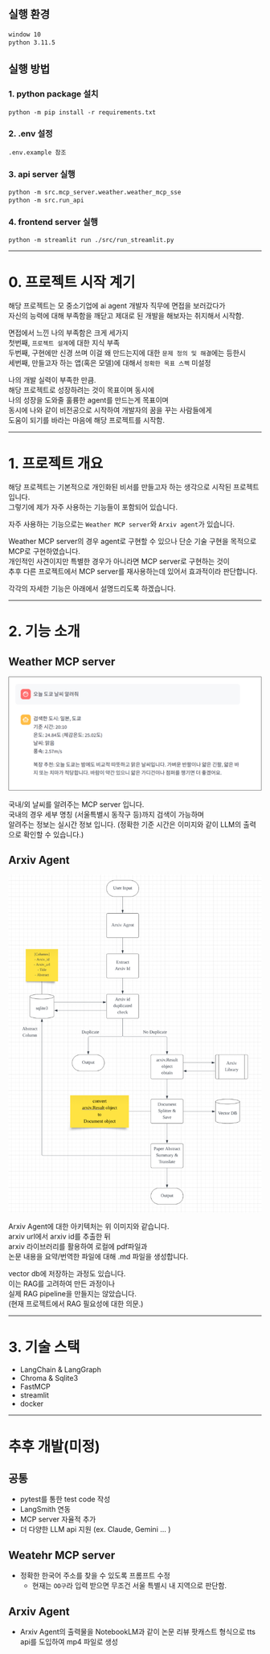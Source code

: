 ## 실행 환경
```
window 10
python 3.11.5
```

## 실행 방법

### 1. python package 설치
```
python -m pip install -r requirements.txt
```

### 2. .env 설정
```
.env.example 참조
```

### 3. api server 실행
```
python -m src.mcp_server.weather.weather_mcp_sse
python -m src.run_api
```

### 4. frontend server 실행  
```
python -m streamlit run ./src/run_streamlit.py
```
___


# 0. 프로젝트 시작 계기
해당 프로젝트는 모 중소기업에 ai agent 개발자 직무에 면접을 보러갔다가   
자신의 능력에 대해 부족함을 깨닫고 제대로 된 개발을 해보자는 취지해서 시작함.  

면접에서 느낀 나의 부족함은 크게 세가지  
첫번째, `프로젝트 설계`에 대한 지식 부족  
두번째, 구현에만 신경 쓰며 이걸 왜 만드는지에 대한 `문제 정의 및 해결`에는 등한시  
세번째, 만들고자 하는 앱(혹은 모델)에 대해서 `정확한 목표 스펙` 미설정  

나의 개발 실력이 부족한 만큼.  
해당 프로젝트로 성장하려는 것이 목표이며 동시에   
나의 성장을 도와줄 훌륭한 agent를 만드는게 목표이며  
동시에 나와 같이 비전공으로 시작하여 개발자의 꿈을 꾸는 사람들에게  
도움이 되기를 바라는 마음에 해당 프로젝트를 시작함.

___

# 1. 프로젝트 개요
해당 프로젝트는 기본적으로 개인화된 비서를 만들고자 하는 생각으로 시작된 프로젝트 입니다.  
그렇기에 제가 자주 사용하는 기능들이 포함되어 있습니다.  

자주 사용하는 기능으로는 `Weather MCP server`와 `Arxiv agent`가 있습니다. 

Weather MCP server의 경우 agent로 구현할 수 있으나 단순 기술 구현을 목적으로 MCP로 구현하였습니다.   
개인적인 사견이지만 특별한 경우가 아니라면 MCP server로 구현하는 것이  
추후 다른 프로젝트에서 MCP server를 재사용하는데 있어서 효과적이라 판단합니다.  

각각의 자세한 기능은 아래에서 설명드리도록 하겠습니다.


___

# 2. 기능 소개
## Weather MCP server
![image](https://github.com/Lt-kang/Lang-Secretary/blob/main/assets/001.png)

국내/외 날씨를 알려주는 MCP server 입니다.  
국내의 경우 세부 명칭 (서울특별시 동작구 등)까지 검색이 가능하며  
알려주는 정보는 실시간 정보 입니다. (정확한 기준 시간은 이미지와 같이 LLM의 출력으로 확인할 수 있습니다.)


## Arxiv Agent
![image](https://github.com/Lt-kang/Lang-Secretary/blob/main/assets/002.png)

Arxiv Agent에 대한 아키텍처는 위 이미지와 같습니다.  
arxiv url에서 arxiv id를 추출한 뒤   
arxiv 라이브러리를 활용하여 로컬에 pdf파일과  
논문 내용을 요약/번역한 파일에 대해 .md 파일을 생성합니다. 

vector db에 저장하는 과정도 있습니다.  
이는 RAG를 고려하여 만든 과정이나  
실제 RAG pipeline을 만들지는 않았습니다.   
(현재 프로젝트에서 RAG 필요성에 대한 의문.)


___


# 3. 기술 스택
- LangChain & LangGraph
- Chroma & Sqlite3
- FastMCP
- streamlit
- docker

___

# 추후 개발(미정)

## 공통
* pytest를 통한 test code 작성
* LangSmith 연동
* MCP server 자율적 추가
* 더 다양한 LLM api 지원 (ex. Claude, Gemini ... )

## Weatehr MCP server
* 정확한 한국어 주소를 찾을 수 있도록 프롬프트 수정
    * 현재는 `OO구`라 입력 받으면 무조건 서울 특별시 내 지역으로 판단함.


## Arxiv Agent
* Arxiv Agent의 출력물을 NotebookLM과 같이 논문 리뷰 팟캐스트 형식으로 tts api를 도입하여 mp4 파일로 생성


